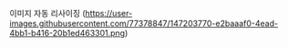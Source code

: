 이미지 자동 리사이징 
(https://user-images.githubusercontent.com/77378847/147203770-e2baaaf0-4ead-4bb1-b416-20b1ed463301.png)
